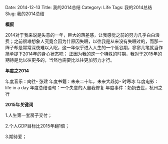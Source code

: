 Date: 2014-12-13
Title: 我的2014总结
Category: Life
Tags: 我的2014总结
Slug: 我的2014总结

**概叙** 

2014对于我来说是失意的一年，巨大的落差感，让我感觉之前的努力几乎白白浪费；之前很难想象人究竟会因为什原因失眠，以往我是从来没有失眠过的，而那一阵子却是常常深夜难以入眠，这一年似乎进入人生的一个低谷期，寥寥几笔就当作简单提下2014年的身心状态吧； 正因为我的这一个特殊的时期，我对于2015年的期待是比以往更多的，当然也需要比以往更加努力才行。

**年度之2014** 

年度音乐：向往- 张建 年度书籍：未来二十年，未来大趋势- 时寒冰 年度电影：life in a day 年度总结语句：一个失意的人自我修复 年度事件：奶奶去世，杭州之行

**2015年关键词** 

1.人生第一套房子交付；

2.个人GDP目标比2015年翻1倍；

3.期待爱；